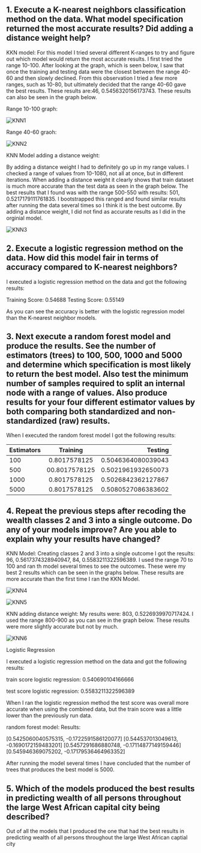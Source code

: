 ## 1. Execute a K-nearest neighbors classification method on the data. What model specification returned the most accurate results? Did adding a distance weight help? ## 

KKN model: For this model I tried several different K-ranges to try and figure out which model would return the most accurate results. I first tried the range 10-100. After looking at the graph, which is seen below, I saw that once the training and testing data were the closest between the range 40-60 and then slowly declined. From this observation I tried a few more ranges, such as 10-80, but ultimately decided that the range 40-60 gave the best results. These results are:46, 0.5456320156173743. These results can also be seen in the graph below.

Range 10-100 graph:

![KNN1](10-100.png)

Range 40-60 graoh:

![KNN2](40-60.png)

KNN Model adding a distance weight: 

By adding a distance weight I had to definitely go up in my range values. I checked a range of values from 10-1080, not all at once, but in different iterations. When adding a distance weight it clearly shows that train dataset is much more accurate than the test data as seen in the graph below. The best results that I found was with the range 500-550 with results: 501, 0.5217179111761835. I bootstrapped this ranged and found similar results after running the data several times so I think it is the best outcome. By adding a distance weight, I did not find as accurate results as I did in the orginial model. 

![KNN3](distance-500-50.png)

## 2. Execute a logistic regression method on the data. How did this model fair in terms of accuracy compared to K-nearest neighbors? ##

I executed a logistic regression method on the data and got the following results:

Training Score: 0.54688
Testing Score: 0.55149

As you can see the accuracy is better with the logistic regression model than the K-nearest neighbor models. 

## 3. Next execute a random forest model and produce the results. See the number of estimators (trees) to 100, 500, 1000 and 5000 and determine which specification is most likely to return the best model. Also test the minimum number of samples required to split an internal node with a range of values. Also produce results for your four different estimator values by both comparing both standardized and non-standardized (raw) results. ##
When I executed the random forest model I got the following results: 

|   Estimators    | Training              | Testing              | 
| --------------- |:---------------------:| --------------------:|
| 100             | 0.8017578125          | 0.5046364080039043   | 
| 500             | 00.8017578125         | 0.5021961932650073   | 
| 1000            | 0.8017578125          | 0.5026842362127867   | 
| 5000            | 0.8017578125          | 0.5080527086383602   |


## 4. Repeat the previous steps after recoding the wealth classes 2 and 3 into a single outcome. Do any of your models improve? Are you able to explain why your results have changed? ##

KNN Model: Creating classes 2 and 3 into a single outcome I got the results: 96, 0.5617374328940947, 84, 0.5583211322596389. I used the range 70 to 100 and ran th model several times to see the outcomes. These were my best 2 results which can be seen in the graphs below. These results are more accurate than the first time I ran the KKN Model. 

![KNN4](recode-70-1001.png)

![KNN5](recode-70-1002.png)

KNN adding distance weight: 
My results were: 803, 0.5226939970717424. I used the range 800-900 as you can see in the graph below. These results were more slightly accurate but not by much. 

![KNN6](recode_distance.png)

Logistic Regression

I executed a logistic regression method on the data and got the following results:

train score logistic regression: 0.540690104166666 

test score logistic regression: 0.5583211322596389

When I ran the logistic regression method the test score was overall more accurate when using the combined data, but the train score was a little lower than the previously run data. 

random forest model:
Results: 

[0.5425060040575315, -0.1722591586120077]
[0.544537013049613, -0.1690172159483201]
[0.5457291686880748, -0.17114877149159446]
[0.545946369075202, -0.17179536464963352]

After running the model several times I have concluded that the number of trees that produces the best model is 5000. 



## 5. Which of the models produced the best results in predicting wealth of all persons throughout the large West African capital city being described? ##

Out of all the models that I produced the one that had the best results in predicting wealth of all persons throughout the large West African captial city 
